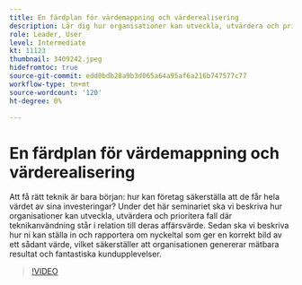 ```yaml
---
title: En färdplan för värdemappning och värderealisering
description: Lär dig hur organisationer kan utveckla, utvärdera och prioritera fall av teknikanvändning i förhållande till deras affärsvärde, ställa in och rapportera nyckeltal som säkerställer att organisationen genererar mätbara resultat och fantastiska kundupplevelser.
role: Leader, User
level: Intermediate
kt: 11123
thumbnail: 3409242.jpeg
hidefromtoc: true
source-git-commit: edd0bdb28a9b3d065a64a95af6a216b747577c77
workflow-type: tm+mt
source-wordcount: '120'
ht-degree: 0%

---
```


# En färdplan för värdemappning och värderealisering

Att få rätt teknik är bara början: hur kan företag säkerställa att de får hela värdet av sina investeringar? Under det här seminariet ska vi beskriva hur organisationer kan utveckla, utvärdera och prioritera fall där teknikanvändning står i relation till deras affärsvärde. Sedan ska vi beskriva hur ni kan ställa in och rapportera om nyckeltal som ger en korrekt bild av ett sådant värde, vilket säkerställer att organisationen genererar mätbara resultat och fantastiska kundupplevelser.

>[!VIDEO](https://video.tv.adobe.com/v/3409242/?quality=12&learn=on)
